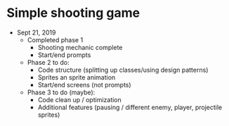 # Simple shooting game

* Sept 21, 2019
	* Completed phase 1
		* Shooting mechanic complete
		* Start/end prompts
	* Phase 2 to do:
		* Code structure (splitting up classes/using design patterns)
		* Sprites an sprite animation
		* Start/end screens (not prompts)
	* Phase 3 to do (maybe):
		* Code clean up / optimization
		* Additional features (pausing / different enemy, player, projectile sprites)
